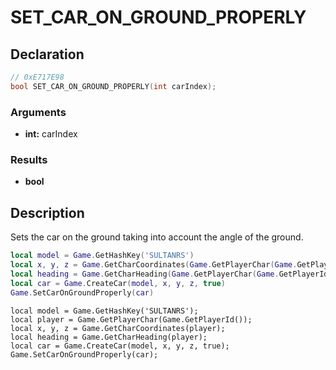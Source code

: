 # SET_CAR_ON_GROUND_PROPERLY

## Declaration
```cpp
// 0xE717E98
bool SET_CAR_ON_GROUND_PROPERLY(int carIndex);
```

### Arguments
- **int:** carIndex

### Results
- **bool**

## Description
Sets the car on the ground taking into account the angle of the ground.

```lua
local model = Game.GetHashKey('SULTANRS')
local x, y, z = Game.GetCharCoordinates(Game.GetPlayerChar(Game.GetPlayerId()))
local heading = Game.GetCharHeading(Game.GetPlayerChar(Game.GetPlayerId()))
local car = Game.CreateCar(model, x, y, z, true)
Game.SetCarOnGroundProperly(car)
```

```squirrel
local model = Game.GetHashKey('SULTANRS');
local player = Game.GetPlayerChar(Game.GetPlayerId());
local x, y, z = Game.GetCharCoordinates(player);
local heading = Game.GetCharHeading(player);
local car = Game.CreateCar(model, x, y, z, true);
Game.SetCarOnGroundProperly(car);
```